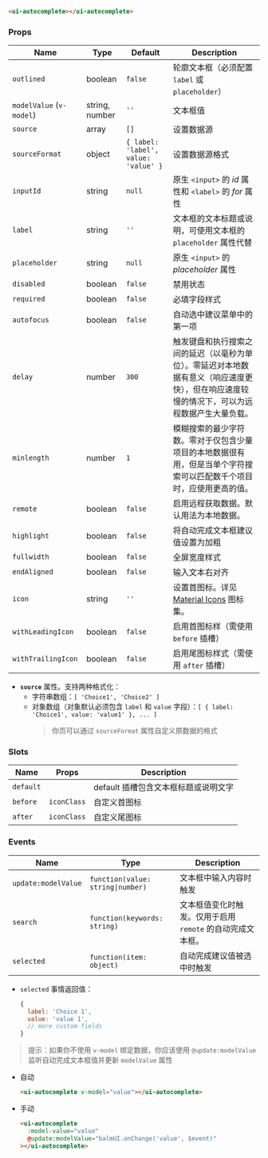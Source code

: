 ```html
<ui-autocomplete></ui-autocomplete>
```

### Props

| Name                     | Type           | Default                              | Description                                                                                                                                  |
| ------------------------ | -------------- | ------------------------------------ | -------------------------------------------------------------------------------------------------------------------------------------------- |
| `outlined`               | boolean        | `false`                              | 轮廓文本框（必须配置 `label` 或 `placeholder`）                                                                                              |
| `modelValue` (`v-model`) | string, number | `''`                                 | 文本框值                                                                                                                                     |
| `source`                 | array          | `[]`                                 | 设置数据源                                                                                                                                   |
| `sourceFormat`           | object         | `{ label: 'label', value: 'value' }` | 设置数据源格式                                                                                                                               |
| `inputId`                | string         | `null`                               | 原生 `<input>` 的 _id_ 属性和 `<label>` 的 _for_ 属性                                                                                        |
| `label`                  | string         | `''`                                 | 文本框的文本标题或说明，可使用文本框的 `placeholder` 属性代替                                                                                |
| `placeholder`            | string         | `null`                               | 原生 `<input>` 的 _placeholder_ 属性                                                                                                         |
| `disabled`               | boolean        | `false`                              | 禁用状态                                                                                                                                     |
| `required`               | boolean        | `false`                              | 必填字段样式                                                                                                                                 |
| `autofocus`              | boolean        | `false`                              | 自动选中建议菜单中的第一项                                                                                                                   |
| `delay`                  | number         | `300`                                | 触发键盘和执行搜索之间的延迟（以毫秒为单位）。零延迟对本地数据有意义（响应速度更快），但在响应速度较慢的情况下，可以为远程数据产生大量负载。 |
| `minlength`              | number         | `1`                                  | 模糊搜索的最少字符数。零对于仅包含少量项目的本地数据很有用，但是当单个字符搜索可以匹配数千个项目时，应使用更高的值。                         |
| `remote`                 | boolean        | `false`                              | 启用远程获取数据。默认用法为本地数据。                                                                                                       |
| `highlight`              | boolean        | `false`                              | 将自动完成文本框建议值设置为加粗                                                                                                             |
| `fullwidth`              | boolean        | `false`                              | 全屏宽度样式                                                                                                                                 |
| `endAligned`             | boolean        | `false`                              | 输入文本右对齐                                                                                                                               |
| `icon`                   | string         | `''`                                 | 设置首图标。详见 [Material Icons](/icons) 图标集。                                                                                           |
| `withLeadingIcon`        | boolean        | `false`                              | 启用首图标样（需使用 `before` 插槽）                                                                                                         |
| `withTrailingIcon`       | boolean        | `false`                              | 启用尾图标样式（需使用 `after` 插槽）                                                                                                        |

- **`source`** 属性。支持两种格式化：
  - 字符串数组：`[ 'Choice1', 'Choice2' ]`
  - 对象数组（对象默认必须包含 `label` 和 `value` 字段）：`[ { label: 'Choice1', value: 'value1' }, ... ]`
    > 你页可以通过 `sourceFormat` 属性自定义原数据的格式

### Slots

| Name      | Props       | Description                          |
| --------- | ----------- | ------------------------------------ |
| `default` |             | default 插槽包含文本框标题或说明文字 |
| `before`  | `iconClass` | 自定义首图标                         |
| `after`   | `iconClass` | 自定义尾图标                         |

### Events

| Name                | Type                              | Description                                                |
| ------------------- | --------------------------------- | ---------------------------------------------------------- |
| `update:modelValue` | `function(value: string\|number)` | 文本框中输入内容时触发                                     |
| `search`            | `function(keywords: string)`      | 文本框值变化时触发。仅用于启用 `remote` 的自动完成文本框。 |
| `selected`          | `function(item: object)`          | 自动完成建议值被选中时触发                                 |

- `selected` 事情返回值：

  ```js
  {
    label: 'Choice 1',
    value: 'value 1',
    // more custom fields
  }
  ```

> 提示：如果你不使用 `v-model` 绑定数据，你应该使用 `@update:modelValue` 监听自动完成文本框值并更新 `modelValue` 属性

- 自动

  ```html
  <ui-autocomplete v-model="value"></ui-autocomplete>
  ```

- 手动

  ```html
  <ui-autocomplete
    :model-value="value"
    @update:modelValue="balmUI.onChange('value', $event)"
  ></ui-autocomplete>
  ```
